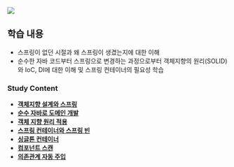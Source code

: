 ![](https://github.com/Heo-y-y/development-blog/assets/112863029/bfb1af60-9935-4093-8bdb-47787c66d512)

## 학습 내용
- 스프링이 없던 시절과 왜 스프링이 생겼는지에 대한 이해
- 순수한 자바 코드부터 스프링으로 변경하는 과정으로부터 객체지향의 원리(SOLID)와 IoC, DI에 대한 이해 및 스프링 컨테이너의 필요성 학습

### Study Content
- **[객체지향 설계와 스프링](객체지향설계와스프링.md)**
- **[순수 자바로 도메인 개발](순수자바로도메인개발.md)**
- **[객체 지향 원리 적용](객체지향원리적용.md)**
- **[스프링 컨테이너와 스프링 빈](스프링컨테이너와스프링빈.md)**
- **[싱글톤 컨테이너](싱글톤컨테이너.md)**
- **[컴포넌트 스캔](컴포넌트스캔.md)**
- **[의존관계 자동 주입](의존관계자동주입.md)**

